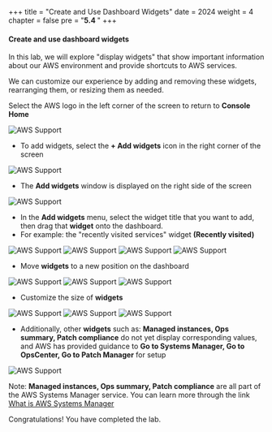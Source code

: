 +++
title = "Create and Use Dashboard Widgets"
date = 2024
weight = 4
chapter = false
pre = "<b>5.4 </b>"
+++

#### Create and use dashboard widgets

In this lab, we will explore "display widgets" that show important information about our AWS environment and provide shortcuts to AWS services.

We can customize our experience by adding and removing these widgets, rearranging them, or resizing them as needed.

Select the AWS logo in the left corner of the screen to return to **Console Home**

![AWS Support](/images/5-console/5.4/1.png?width=90pc)

- To add widgets, select the **+ Add widgets** icon in the right corner of the screen

![AWS Support](/images/5-console/5.4/2.png?width=90pc)

- The **Add widgets** window is displayed on the right side of the screen

![AWS Support](/images/5-console/5.4/3.png?width=90pc)

- In the **Add widgets** menu, select the widget title that you want to add, then drag that **widget** onto the dashboard.
- For example: the "recently visited services" widget **(Recently visited)**

![AWS Support](/images/5-console/5.4/4.png?width=90pc)
![AWS Support](/images/5-console/5.4/5.png?width=90pc)
![AWS Support](/images/5-console/5.4/6.png?width=90pc)
![AWS Support](/images/5-console/5.4/7.png?width=90pc)

- Move **widgets** to a new position on the dashboard

![AWS Support](/images/5-console/5.4/8.1.png?width=90pc)
![AWS Support](/images/5-console/5.4/9.png?width=90pc)
![AWS Support](/images/5-console/5.4/10.png?width=90pc)

- Customize the size of **widgets**

![AWS Support](/images/5-console/5.4/11.png?width=90pc)
![AWS Support](/images/5-console/5.4/12.png?width=90pc)
![AWS Support](/images/5-console/5.4/13.png?width=90pc)

- Additionally, other **widgets** such as: **Managed instances, Ops summary, Patch compliance** do not yet display corresponding values, and AWS has provided guidance to **Go to Systems Manager, Go to OpsCenter, Go to Patch Manager** for setup

![AWS Support](/images/5-console/5.4/14.png?width=90pc)

Note: **Managed instances, Ops summary, Patch compliance** are all part of the AWS Systems Manager service. You can learn more through the link [What is AWS Systems Manager](https://docs.aws.amazon.com/systems-manager/latest/userguide/what-is-systems-manager.html)

Congratulations! You have completed the lab.